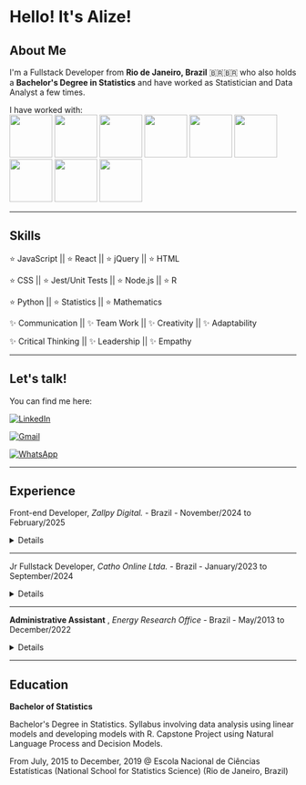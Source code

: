 # Hello! It's Alize!

## About Me
 I'm a Fullstack Developer from **Rio de Janeiro, Brazil** 🇧🇷🇧🇷 who also holds a **Bachelor's Degree in Statistics** and have worked as Statistician and Data Analyst a few times.

I have worked with: <br />
<img width='75' height='75' src="https://cdn.jsdelivr.net/gh/devicons/devicon@latest/icons/react/react-original.svg" />
<img width='75' height='75' src="https://cdn.jsdelivr.net/gh/devicons/devicon@latest/icons/javascript/javascript-original.svg" />
<img width='75' height='75' src="https://cdn.jsdelivr.net/gh/devicons/devicon@latest/icons/typescript/typescript-original.svg" />
<img width='75' height='75' src="https://cdn.jsdelivr.net/gh/devicons/devicon@latest/icons/html5/html5-original.svg" />
<img width='75' height='75' src="https://cdn.jsdelivr.net/gh/devicons/devicon@latest/icons/css3/css3-original.svg" />
<img width='75' height='75' src="https://cdn.jsdelivr.net/gh/devicons/devicon@latest/icons/python/python-original.svg" />
<img width='75' height='75' src="https://cdn.jsdelivr.net/gh/devicons/devicon@latest/icons/nodejs/nodejs-original.svg" />
<img width='75' height='75' src="https://cdn.jsdelivr.net/gh/devicons/devicon@latest/icons/r/r-original.svg" />
<img width='75' height='75' src="https://cdn.jsdelivr.net/gh/devicons/devicon@latest/icons/jest/jest-plain.svg" />
<hr>

## Skills

:star: JavaScript || :star: React  || :star: jQuery || :star: HTML

:star: CSS || :star: Jest/Unit Tests || :star: Node.js || :star: R 

:star: Python || :star: Statistics  || :star: Mathematics

:sparkles: Communication || :sparkles: Team Work || :sparkles: Creativity || :sparkles: Adaptability

:sparkles: Critical Thinking || :sparkles: Leadership || :sparkles: Empathy 
<hr>

## Let's talk!
You can find me here:

[![LinkedIn](https://img.shields.io/badge/linkedin-%230077B5.svg?style=for-the-badge&logo=linkedin&logoColor=white)](https://www.linkedin.com/in/alizeleal/)

[![Gmail](https://img.shields.io/badge/Gmail-D14836?style=for-the-badge&logo=gmail&logoColor=white)](mailto:alize.de.fatima%40gmail.com)

[![WhatsApp](https://img.shields.io/badge/WhatsApp-25D366?style=for-the-badge&logo=whatsapp&logoColor=white)](https://wa.me/5521988088497)
<hr>

## Experience


Front-end Developer, _Zallpy Digital._ - Brazil - November/2024 to February/2025
<details>
 
_Zallpy is a company specialized in developing tailored digital solutions and outsourcing, with national and
international clients and offices in Brazil and USA and over $16.2 Million revenue._

### Key Activities:

Allocated in a credit union present in over 300 locations and 300K clients.
**Form Fields Validation:** Create and validate form Fields using jQuery. Fetching data from
the database to fill inputs and other fields. Selection of visibility, formatting, Regex, and
more.

**Reports** : Creating reports from Low-Code platform and SQL queries.

**User Support:** Supporting users to use the tool and fixing eventual bugs.

**Business Rules Creation and Management:** Creating and updating business rules
according to the needs of the company, ensuring the proper function of the components
and operation.

</details>
<hr>

Jr Fullstack Developer, _Catho Online Ltda._ - Brazil - January/2023 to September/2024

<details>
 
_Catho is a technology company that functions as an online classified of resumes and vacancies with several
tools for applicants and companies, with over 350K clients and $50 Million revenue._

### Key Activities:

React Component Development:** Created and maintained reusable components using
the Atomic Design methodology, ensuring modularity and efficiency in development.

**Styling and Responsive Design** : Implemented styles with CSS and Styled Components,
delivering modern and responsive user interfaces, aligned with best design practices.
**Web Page Development:** Build complete and dynamic web pages by integrating
developed components, ensuring high performance and consistency in user interfaces.
Working with Figma and Storybook.

**Collaboration and Team Support:** Assisted other development teams by sharing
technical knowledge and providing support for solution integration.
**Accessibility Evaluation:** Assessed and implemented accessibility standards to ensure
applications met inclusion criteria and complied with accessibility regulations.

</details>
<hr>

**Administrative Assistant** , _Energy Research Office_ - Brazil - May/2013 to December/2022

<details>
 
_EPE is a state-owned company whose purpose is to ensure the basis for the sustainable development of the
country's energy infrastructure_

### Key Activities:

Worked in the Office of the Director of Petroleum, Gas, and Biofuels Studies managing
contracts, personnel and contact with internal and external agents.
Developed a database in Microsoft Access to manage the training events of all
employees of the area., with queries and dynamic report generation.

For two years, presided over the Internal Commission for the Prevention of Workplace
Accidents and Harassment, managing the commission's efforts to promote actions for
the prevention of risky situations and adverse working conditions.

</details>
<hr>

## Education

**Bachelor of Statistics**

Bachelor's Degree in Statistics. Syllabus involving data analysis using linear models and
developing models with R. Capstone Project using Natural Language Process and Decision
Models.

From July, 2015 to December, 2019 @ Escola Nacional de Ciências Estatísticas (National School for Statistics Science) (Rio de Janeiro, Brazil)

<!--
**alizeleal/alizeleal** is a ✨ _special_ ✨ repository because its `README.md` (this file) appears on your GitHub profile.

Here are some ideas to get you started:

- 🔭 I’m currently working on ...
- 🌱 I’m currently learning ...
- 👯 I’m looking to collaborate on ...
- 🤔 I’m looking for help with ...
- 💬 Ask me about ...
- 📫 How to reach me: ...
- 😄 Pronouns: ...
- ⚡ Fun fact: ...
-->

